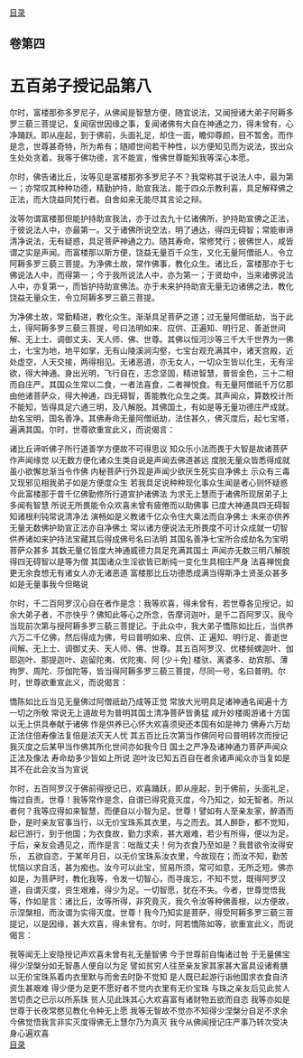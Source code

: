<div class="menu"><a href="/lotus-sutra/#/table-of-contents">目录</a></div>
<hgroup>
  <h2>卷第四</h2>
  <h1>五百弟子授记品第八</h1>
</hgroup>
<p>
  尔时，富楼那弥多罗尼子，从佛闻是智慧方便，随宜说法，又闻授诸大弟子阿耨多罗三藐三菩提记，复闻宿世因缘之事，复闻诸佛有大自在神通之力，得未曾有，心净踊跃。即从座起，到于佛前，头面礼足，却住一面，瞻仰尊颜，目不暂舍。而作是念，世尊甚奇特，所为希有；随顺世间若干种性，以方便知见而为说法，拔出众生处处贪着。我等于佛功德，言不能宣，惟佛世尊能知我等深心本愿。
</p>
<p>
  尔时，佛告诸比丘，汝等见是富楼那弥多罗尼子不？我常称其于说法人中，最为第一；亦常叹其种种功德，精勤护持，助宣我法，能于四众示教利喜，具足解释佛之正法，而大饶益同梵行者。自舍如来无能尽其言论之辩。
</p>
<p>
  汝等勿谓富楼那但能护持助宣我法，亦于过去九十亿诸佛所，护持助宣佛之正法，于彼说法人中，亦最第一。又于诸佛所说空法，明了通达，得四无碍智；常能审谛清净说法，无有疑惑，具足菩萨神通之力。随其寿命，常修梵行；彼佛世人，咸皆谓之实是声闻。而富楼那以斯方便，饶益无量百千众生，又化无量阿僧祇人，令立阿耨多罗三藐三菩提。为净佛土故，常作佛事，教化众生。诸比丘，富楼那亦于七佛说法人中，而得第一；今于我所说法人中，亦为第一；于贤劫中，当来诸佛说法人中，亦复第一，而皆护持助宣佛法。亦于未来护持助宣无量无边诸佛之法，教化饶益无量众生，令立阿耨多罗三藐三菩提。
</p>
<p>
  为净佛土故，常勤精进，教化众生。渐渐具足菩萨之道；过无量阿僧祇劫，当于此土，得阿耨多罗三藐三菩提，号曰法明如来、应供、正遍知、明行足、善逝世间解、无上士、调御丈夫、天人师、佛、世尊。其佛以恒河沙等三千大千世界为一佛土，七宝为地，地平如掌，无有山陵溪涧沟壑，七宝台观充满其中，诸天宫殿，近处虚空，人天交接，两得相见。无诸恶道，亦无女人，一切众生皆以化生，无有淫欲，得大神通。身出光明，飞行自在，志念坚固，精进智慧，普皆金色，三十二相而自庄严。其国众生常以二食，一者法喜食，二者禅悦食。有无量阿僧祇千万亿那由他诸菩萨众，得大神通，四无碍智，善能教化众生之类。其声闻众，算数校计所不能知，皆得具足六通三明，及八解脱。其佛国土，有如是等无量功德庄严成就。劫名宝明，国名善净。其佛寿命无量阿僧祇劫，法住甚久，佛灭度后，起七宝塔，遍满其国。尔时，世尊欲重宣此义，而说偈言：
</p>
<div class="commentary">
  <span class="commentary__sentence">诸比丘谛听</span
  ><span class="commentary__sentence">佛子所行道</span
  ><span class="commentary__sentence">善学方便故</span
  ><span class="commentary__sentence">不可得思议</span>
  <span class="commentary__sentence">知众乐小法</span
  ><span class="commentary__sentence">而畏于大智</span
  ><span class="commentary__sentence">是故诸菩萨</span
  ><span class="commentary__sentence">作声闻缘觉</span>
  <span class="commentary__sentence">以无数方便</span
  ><span class="commentary__sentence">化诸众生类</span
  ><span class="commentary__sentence">自说是声闻</span
  ><span class="commentary__sentence">去佛道甚远</span>
  <span class="commentary__sentence">度脱无量众</span
  ><span class="commentary__sentence">皆悉得成就</span
  ><span class="commentary__sentence">虽小欲懈怠</span
  ><span class="commentary__sentence">渐当令作佛</span>
  <span class="commentary__sentence">内秘菩萨行</span
  ><span class="commentary__sentence">外现是声闻</span
  ><span class="commentary__sentence">少欲厌生死</span
  ><span class="commentary__sentence">实自净佛土</span>
  <span class="commentary__sentence">示众有三毒</span
  ><span class="commentary__sentence">又现邪见相</span
  ><span class="commentary__sentence">我弟子如是</span
  ><span class="commentary__sentence">方便度众生</span>
  <span class="commentary__sentence">若我具足说</span
  ><span class="commentary__sentence">种种现化事</span
  ><span class="commentary__sentence">众生闻是者</span
  ><span class="commentary__sentence">心则怀疑惑</span>
  <span class="commentary__sentence">今此富楼那</span
  ><span class="commentary__sentence">于昔千亿佛</span
  ><span class="commentary__sentence">勤修所行道</span
  ><span class="commentary__sentence">宣护诸佛法</span>
  <span class="commentary__sentence">为求无上慧</span
  ><span class="commentary__sentence">而于诸佛所</span
  ><span class="commentary__sentence">现居弟子上</span
  ><span class="commentary__sentence">多闻有智慧</span>
  <span class="commentary__sentence">所说无所畏</span
  ><span class="commentary__sentence">能令众欢喜</span
  ><span class="commentary__sentence">未曾有疲倦</span
  ><span class="commentary__sentence">而以助佛事</span>
  <span class="commentary__sentence">已度大神通</span
  ><span class="commentary__sentence">具四无碍智</span
  ><span class="commentary__sentence">知诸根利钝</span
  ><span class="commentary__sentence">常说清净法</span>
  <span class="commentary__sentence">演畅如是义</span
  ><span class="commentary__sentence">教诸千亿众</span
  ><span class="commentary__sentence">令住大乘法</span
  ><span class="commentary__sentence">而自净佛土</span>
  <span class="commentary__sentence">未来亦供养</span
  ><span class="commentary__sentence">无量无数佛</span
  ><span class="commentary__sentence">护助宣正法</span
  ><span class="commentary__sentence">亦自净佛土</span>
  <span class="commentary__sentence">常以诸方便</span
  ><span class="commentary__sentence">说法无所畏</span
  ><span class="commentary__sentence">度不可计众</span
  ><span class="commentary__sentence">成就一切智</span>
  <span class="commentary__sentence">供养诸如来</span
  ><span class="commentary__sentence">护持法宝藏</span
  ><span class="commentary__sentence">其后得成佛</span
  ><span class="commentary__sentence">号名曰法明</span>
  <span class="commentary__sentence">其国名善净</span
  ><span class="commentary__sentence">七宝所合成</span
  ><span class="commentary__sentence">劫名为宝明</span
  ><span class="commentary__sentence">菩萨众甚多</span>
  <span class="commentary__sentence">其数无量亿</span
  ><span class="commentary__sentence">皆度大神通</span
  ><span class="commentary__sentence">威德力具足</span
  ><span class="commentary__sentence">充满其国土</span>
  <span class="commentary__sentence">声闻亦无数</span
  ><span class="commentary__sentence">三明八解脱</span
  ><span class="commentary__sentence">得四无碍智</span
  ><span class="commentary__sentence">以是等为僧</span>
  <span class="commentary__sentence">其国诸众生</span
  ><span class="commentary__sentence">淫欲皆已断</span
  ><span class="commentary__sentence">纯一变化生</span
  ><span class="commentary__sentence">具相庄严身</span>
  <span class="commentary__sentence">法喜禅悦食</span
  ><span class="commentary__sentence">更无余食想</span
  ><span class="commentary__sentence">无有诸女人</span
  ><span class="commentary__sentence">亦无诸恶道</span>
  <span class="commentary__sentence">富楼那比丘</span
  ><span class="commentary__sentence">功德悉成满</span
  ><span class="commentary__sentence">当得斯净土</span
  ><span class="commentary__sentence">贤圣众甚多</span>
  <span class="commentary__sentence">如是无量事</span
  ><span class="commentary__sentence">我今但略说</span>
</div>
<p>
  尔时，千二百阿罗汉心自在者作是念：我等欢喜，得未曾有，若世尊各见授记，如余大弟子者，不亦快乎？佛知此等心之所念，告摩诃迦叶，是千二百阿罗汉，我今当现前次第与授阿耨多罗三藐三菩提记。于此众中，我大弟子憍陈如比丘，当供养六万二千亿佛，然后得成为佛，号曰普明如来、应供、正
  遍知、明行足、善逝世间解、无上士、调御丈夫、天人师、佛、世尊。其五百阿罗汉、优楼频螺迦叶、伽耶迦叶、那提迦叶、迦留陀夷、优陀夷、阿
  [少＋免]
  楼驮、离婆多、劫宾那、薄拘罗、周陀、莎伽陀等，皆当得阿耨多罗三藐三菩提，尽同一号，名曰普明。尔时，世尊欲重宣此义，而说偈言：
</p>
<div class="commentary">
  <span class="commentary__sentence">憍陈如比丘</span
  ><span class="commentary__sentence">当见无量佛</span
  ><span class="commentary__sentence">过阿僧祇劫</span
  ><span class="commentary__sentence">乃成等正觉</span>
  <span class="commentary__sentence">常放大光明</span
  ><span class="commentary__sentence">具足诸神通</span
  ><span class="commentary__sentence">名闻遍十方</span
  ><span class="commentary__sentence">一切之所敬</span>
  <span class="commentary__sentence">常说无上道</span
  ><span class="commentary__sentence">故号为普明</span
  ><span class="commentary__sentence">其国土清净</span
  ><span class="commentary__sentence">菩萨皆勇猛</span>
  <span class="commentary__sentence">咸升妙楼阁</span
  ><span class="commentary__sentence">游诸十方国</span
  ><span class="commentary__sentence">以无上供具</span
  ><span class="commentary__sentence">奉献于诸佛</span>
  <span class="commentary__sentence">作是供养已</span
  ><span class="commentary__sentence">心怀大欢喜</span
  ><span class="commentary__sentence">须臾还本国</span
  ><span class="commentary__sentence">有如是神力</span>
  <span class="commentary__sentence">佛寿六万劫</span
  ><span class="commentary__sentence">正法住倍寿</span
  ><span class="commentary__sentence">像法复倍是</span
  ><span class="commentary__sentence">法灭天人忧</span>
  <span class="commentary__sentence">其五百比丘</span
  ><span class="commentary__sentence">次第当作佛</span
  ><span class="commentary__sentence">同号曰普明</span
  ><span class="commentary__sentence">转次而授记</span>
  <span class="commentary__sentence">我灭度之后</span
  ><span class="commentary__sentence">某甲当作佛</span
  ><span class="commentary__sentence">其所化世间</span
  ><span class="commentary__sentence">亦如我今日</span>
  <span class="commentary__sentence">国土之严净</span
  ><span class="commentary__sentence">及诸神通力</span
  ><span class="commentary__sentence">菩萨声闻众</span
  ><span class="commentary__sentence">正法及像法</span>
  <span class="commentary__sentence">寿命劫多少</span
  ><span class="commentary__sentence">皆如上所说</span>
  <span class="commentary__sentence">迦叶汝已知</span
  ><span class="commentary__sentence">五百自在者</span
  ><span class="commentary__sentence">余诸声闻众</span
  ><span class="commentary__sentence">亦当复如是</span>
  <span class="commentary__sentence">其不在此会</span
  ><span class="commentary__sentence">汝当为宣说</span>
</div>
<p>
  尔时，五百阿罗汉于佛前得授记已，欢喜踊跃，即从座起，到于佛前，头面礼足，悔过自责。世尊！我等常作是念，自谓已得究竟灭度，今乃知之，如无智者。所以者何？我等应得如来智慧，而便自以小智为足。世尊！譬如有人至亲友家，醉酒而卧，是时亲友官事当行，以无价宝珠系其衣里，与之而去。其人醉卧，都不觉知，起已游行，到于他国；为衣食故，勤力求索，甚大艰难，若少有所得，便以为足。于后，亲友会遇见之，而作是言：咄哉丈夫！何为衣食乃至如是？我昔欲令汝得安乐，
  五欲自恣，于某年月日，以无价宝珠系汝衣里，今故现在；而汝不知，勤苦忧恼以求自活，甚为痴也。汝今可以此宝，贸易所须，常可如意，无所乏短。佛亦如是，为菩萨时，教化我等，令发一切智心，而寻废忘，不知不觉，既得阿罗汉道，自谓灭度，资生艰难，得少为足。一切智愿，犹在不失。今者，世尊觉悟我等，作如是言：诸比丘，汝等所得，非究竟灭，我久令汝等种佛善根，以方便故，示涅槃相，而汝谓为实得灭度。世尊！我今乃知实是菩萨，得受阿耨多罗三藐三菩提记，以是因缘，甚大欢喜，得未曾有。尔时，阿若憍陈如等，欲重宣此义，而说偈言：
</p>
<div class="commentary">
  <span class="commentary__sentence">我等闻无上</span
  ><span class="commentary__sentence">安隐授记声</span
  ><span class="commentary__sentence">欢喜未曾有</span
  ><span class="commentary__sentence">礼无量智佛</span>
  <span class="commentary__sentence">今于世尊前</span
  ><span class="commentary__sentence">自悔诸过咎</span>
  <span class="commentary__sentence">于无量佛宝</span
  ><span class="commentary__sentence">得少涅槃分</span
  ><span class="commentary__sentence">如无智愚人</span
  ><span class="commentary__sentence">便自以为足</span>
  <span class="commentary__sentence">譬如贫穷人</span
  ><span class="commentary__sentence">往至亲友家</span
  ><span class="commentary__sentence">其家甚大富</span
  ><span class="commentary__sentence">具设诸肴膳</span>
  <span class="commentary__sentence">以无价宝珠</span
  ><span class="commentary__sentence">系着内衣里</span
  ><span class="commentary__sentence">默与而舍去</span
  ><span class="commentary__sentence">时卧不觉知</span>
  <span class="commentary__sentence">是人既已起</span
  ><span class="commentary__sentence">游行诣他国</span
  ><span class="commentary__sentence">求衣食自济</span
  ><span class="commentary__sentence">资生甚艰难</span>
  <span class="commentary__sentence">得少便为足</span
  ><span class="commentary__sentence">更不愿好者</span
  ><span class="commentary__sentence">不觉内衣里</span
  ><span class="commentary__sentence">有无价宝珠</span>
  <span class="commentary__sentence">与珠之亲友</span
  ><span class="commentary__sentence">后见此贫人</span
  ><span class="commentary__sentence">苦切责之已</span
  ><span class="commentary__sentence">示以所系珠</span>
  <span class="commentary__sentence">贫人见此珠</span
  ><span class="commentary__sentence">其心大欢喜</span
  ><span class="commentary__sentence">富有诸财物</span
  ><span class="commentary__sentence">五欲而自恣</span>
  <span class="commentary__sentence">我等亦如是</span
  ><span class="commentary__sentence">世尊于长夜</span
  ><span class="commentary__sentence">常愍见教化</span
  ><span class="commentary__sentence">令种无上愿</span>
  <span class="commentary__sentence">我等无智故</span
  ><span class="commentary__sentence">不觉亦不知</span
  ><span class="commentary__sentence">得少涅槃分</span
  ><span class="commentary__sentence">自足不求余</span>
  <span class="commentary__sentence">今佛觉悟我</span
  ><span class="commentary__sentence">言非实灭度</span
  ><span class="commentary__sentence">得佛无上慧</span
  ><span class="commentary__sentence">尔乃为真灭</span>
  <span class="commentary__sentence">我今从佛闻</span
  ><span class="commentary__sentence">授记庄严事</span
  ><span class="commentary__sentence">乃转次受决</span
  ><span class="commentary__sentence">身心遍欢喜</span>
</div>
<div class="menu"><a href="/lotus-sutra/#/table-of-contents">目录</a></div>
